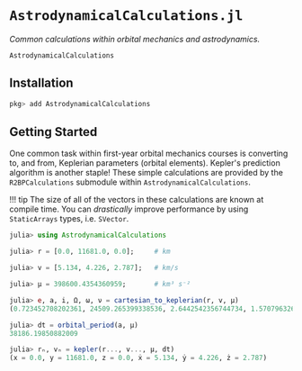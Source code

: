 # `AstrodynamicalCalculations.jl`

_Common calculations within orbital mechanics and astrodynamics._

```@docs
AstrodynamicalCalculations
```


## Installation

```julia
pkg> add AstrodynamicalCalculations
```

## Getting Started

One common task within first-year orbital mechanics courses is converting to, and from,
Keplerian parameters (orbital elements). Kepler's prediction algorithm is another staple!
These simple calculations are provided by the `R2BPCalculations` submodule within 
`AstrodynamicalCalculations`.

!!! tip
    The size of all of the vectors in these calculations are known at compile time. 
    You can _drastically_ improve performance by using `StaticArrays` types, i.e. `SVector`.

```julia
julia> using AstrodynamicalCalculations

julia> r = [0.0, 11681.0, 0.0];     # km

julia> v = [5.134, 4.226, 2.787];   # km/s

julia> μ = 398600.4354360959;       # km³ s⁻²

julia> e, a, i, Ω, ω, ν = cartesian_to_keplerian(r, v, μ) 
(0.723452708202361, 24509.265399338536, 2.6442542356744734, 1.5707963267948966, 4.712449617676915, 1.5707356895026707)

julia> dt = orbital_period(a, μ)
38186.19850882009

julia> rₙ, vₙ = kepler(r..., v..., μ, dt)
(x = 0.0, y = 11681.0, z = 0.0, ẋ = 5.134, ẏ = 4.226, ż = 2.787)
```